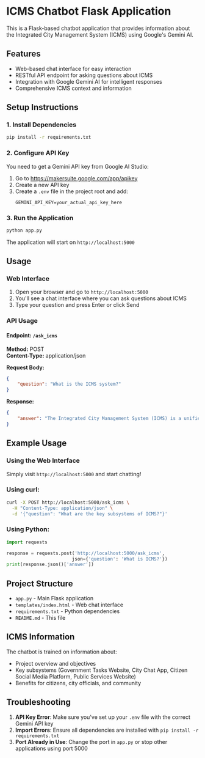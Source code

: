 # ICMS Chatbot Flask Application

This is a Flask-based chatbot application that provides information about the Integrated City Management System (ICMS) using Google's Gemini AI.

## Features

- Web-based chat interface for easy interaction
- RESTful API endpoint for asking questions about ICMS
- Integration with Google Gemini AI for intelligent responses
- Comprehensive ICMS context and information

## Setup Instructions

### 1. Install Dependencies

```bash
pip install -r requirements.txt
```

### 2. Configure API Key

You need to get a Gemini API key from Google AI Studio:
1. Go to https://makersuite.google.com/app/apikey
2. Create a new API key
3. Create a `.env` file in the project root and add:
   ```
   GEMINI_API_KEY=your_actual_api_key_here
   ```

### 3. Run the Application

```bash
python app.py
```

The application will start on `http://localhost:5000`

## Usage

### Web Interface

1. Open your browser and go to `http://localhost:5000`
2. You'll see a chat interface where you can ask questions about ICMS
3. Type your question and press Enter or click Send

### API Usage

#### Endpoint: `/ask_icms`

**Method:** POST  
**Content-Type:** application/json

**Request Body:**
```json
{
    "question": "What is the ICMS system?"
}
```

**Response:**
```json
{
    "answer": "The Integrated City Management System (ICMS) is a unified platform designed to enhance communication, service delivery, and engagement between city residents and local authorities..."
}
```

## Example Usage

### Using the Web Interface
Simply visit `http://localhost:5000` and start chatting!

### Using curl:
```bash
curl -X POST http://localhost:5000/ask_icms \
  -H "Content-Type: application/json" \
  -d '{"question": "What are the key subsystems of ICMS?"}'
```

### Using Python:
```python
import requests

response = requests.post('http://localhost:5000/ask_icms', 
                        json={'question': 'What is ICMS?'})
print(response.json()['answer'])
```

## Project Structure

- `app.py` - Main Flask application
- `templates/index.html` - Web chat interface
- `requirements.txt` - Python dependencies
- `README.md` - This file

## ICMS Information

The chatbot is trained on information about:
- Project overview and objectives
- Key subsystems (Government Tasks Website, City Chat App, Citizen Social Media Platform, Public Services Website)
- Benefits for citizens, city officials, and community

## Troubleshooting

1. **API Key Error**: Make sure you've set up your `.env` file with the correct Gemini API key
2. **Import Errors**: Ensure all dependencies are installed with `pip install -r requirements.txt`
3. **Port Already in Use**: Change the port in `app.py` or stop other applications using port 5000 